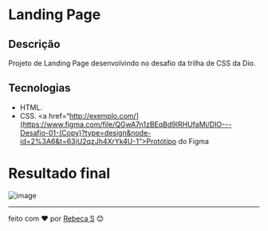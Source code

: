 # Landing Page 

## Descrição
Projeto de Landing Page desenvolvindo no desafio da trilha de CSS da Dio.  

## Tecnologias 
* HTML.
* CSS.
<a href=“http://exemplo.com/](https://www.figma.com/file/QGwA7n1zBEqBd9IRHUfaMj/DIO---Desafio-01-(Copy)?type=design&node-id=2%3A6&t=63jU2qzJh4XrYk4U-1“>Protótipo do Figma</a>

# Resultado final
![image](https://ik.imagekit.io/zc68f3m83/Desktop_-_1.png?updatedAt=1685559246070)


---
feito com ❤️ por [Rebeca S](https://github.com/rebecasantana) 😊
